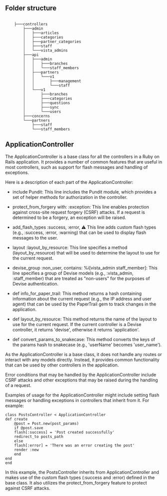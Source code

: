 
## Folder structure

```

    ├───controllers
        ├───admin
        │   ├───articles
        │   ├───categories
        │   ├───partner_categories
        │   ├───staff
        │   └───vista_admins
        ├───api
        │   ├───admin
        │   │   ├───branches
        │   │   └───staff_members
        │   ├───partners
        │   │   └───v1
        │   │       ├───management
        │   │       └───staff
        │   └───v1
        │       ├───branches
        │       ├───categories
        │       ├───questions
        │       ├───sync
        │       └───users
        ├───concerns
        └───partners
            ├───staff
            └───staff_members    
```



## **ApplicationController**

The ApplicationController is a base class for all the controllers in a Ruby on Rails application. It provides a number of common features that are useful in most controllers, such as support for flash messages and handling of exceptions.

Here is a description of each part of the ApplicationController:

 + include Pundit: This line includes the Pundit module, which provides a set of helper methods for authorization in the controller.

 + protect_from_forgery with: :exception: This line enables protection against cross-site request forgery (CSRF) attacks. If a request is determined to be a forgery, an exception will be raised.

 + add_flash_types :success, :error, :warning: This line adds custom flash types (e.g., :success, :error, :warning) that can be used to display flash messages to the user.

 + layout :layout_by_resource: This line specifies a method (layout_by_resource) that will be used to determine the layout to use for the current request.

 + devise_group :non_user, contains: %i[vista_admin staff_member]: This line specifies a group of Devise models (e.g., :vista_admin, :staff_member) that are treated as "non-users" for the purposes of Devise authentication.

 + def info_for_paper_trail: This method returns a hash containing information about the current request (e.g., the IP address and user agent) that can be used by the PaperTrail gem to track changes in the application.

 + def layout_by_resource: This method returns the name of the layout to use for the current request. If the current controller is a Devise controller, it returns 'devise', otherwise it returns 'application'.

 + def convert_params_to_snakecase: This method converts the keys of the params hash to snakecase (e.g., 'userName' becomes 'user_name').

As the ApplicationController is a base class, it does not handle any routes or interact with any models directly. Instead, it provides common functionality that can be used by other controllers in the application.

Error conditions that may be handled by the ApplicationController include CSRF attacks and other exceptions that may be raised during the handling of a request.

Examples of usage for the ApplicationController might include setting flash messages or handling exceptions in controllers that inherit from it. For example:


    class PostsController < ApplicationController
    def create
        @post = Post.new(post_params)
        if @post.save
        flash[:success] = 'Post created successfully'
        redirect_to posts_path
        else
        flash[:error] = 'There was an error creating the post'
        render :new
        end
    end
    end

In this example, the PostsController inherits from ApplicationController and makes use of the custom flash types (:success and :error) defined in the base class. It also utilizes the protect_from_forgery feature to protect against CSRF attacks.
